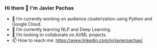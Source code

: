 ### Hi there 👋 I'm Javier Pachas

<!--
**JavierPachas/JavierPachas** is a ✨ _special_ ✨ repository because its `README.md` (this file) appears on your GitHub profile.
-->

- 🔭 I’m currently working on audience clusterization using Python and Google Cloud.
- 🌱 I’m currently learning NLP and Deep Learning.
- 👯 I’m looking to collaborate on AI/ML projects.
- 📫 How to reach me: https://www.linkedin.com/in/javierpachas/
<!-- 
- 🤔 I’m looking for help with ...
- 💬 Ask me about ...

- 😄 Pronouns: ...
- ⚡ Fun fact: ...
-->

